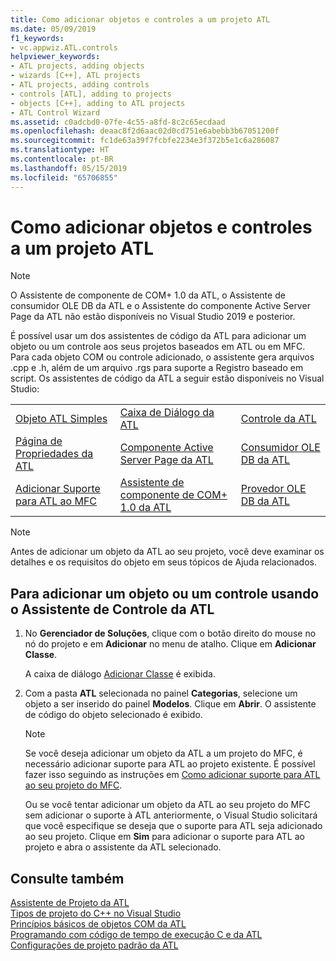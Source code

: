 ```yaml
---
title: Como adicionar objetos e controles a um projeto ATL
ms.date: 05/09/2019
f1_keywords:
- vc.appwiz.ATL.controls
helpviewer_keywords:
- ATL projects, adding objects
- wizards [C++], ATL projects
- ATL projects, adding controls
- controls [ATL], adding to projects
- objects [C++], adding to ATL projects
- ATL Control Wizard
ms.assetid: c0adcbd0-07fe-4c55-a8fd-8c2c65ecdaad
ms.openlocfilehash: deaac8f2d6aac02d0cd751e6abebb3b67051200f
ms.sourcegitcommit: fc1de63a39f7fcbfe2234e3f372b5e1c6a286087
ms.translationtype: HT
ms.contentlocale: pt-BR
ms.lasthandoff: 05/15/2019
ms.locfileid: "65706855"
---
```

# <a name="adding-objects-and-controls-to-an-atl-project"></a>Como adicionar objetos e controles a um projeto ATL

> [!NOTE] 
> O Assistente de componente de COM+ 1.0 da ATL, o Assistente de consumidor OLE DB da ATL e o Assistente do componente Active Server Page da ATL não estão disponíveis no Visual Studio 2019 e posterior.

É possível usar um dos assistentes de código da ATL para adicionar um objeto ou um controle aos seus projetos baseados em ATL ou em MFC. Para cada objeto COM ou controle adicionado, o assistente gera arquivos .cpp e .h, além de um arquivo .rgs para suporte a Registro baseado em script. Os assistentes de código da ATL a seguir estão disponíveis no Visual Studio:

||||
|-|-|-|
|[Objeto ATL Simples](../../atl/reference/atl-simple-object-wizard.md)|[Caixa de Diálogo da ATL](../../atl/reference/atl-dialog-wizard.md)|[Controle da ATL](../../atl/reference/atl-control-wizard.md)|
|[Página de Propriedades da ATL](../../atl/reference/atl-property-page-wizard.md)|[Componente Active Server Page da ATL](../../atl/reference/atl-active-server-page-component-wizard.md)|[Consumidor OLE DB da ATL](../../atl/reference/atl-ole-db-consumer-wizard.md)|
|[Adicionar Suporte para ATL ao MFC](../../mfc/reference/adding-atl-support-to-your-mfc-project.md)|[Assistente de componente de COM+ 1.0 da ATL](../../atl/reference/atl-com-plus-1-0-component-wizard.md)|[Provedor OLE DB da ATL](../../atl/reference/atl-ole-db-provider-wizard.md)|

> [!NOTE]
> Antes de adicionar um objeto da ATL ao seu projeto, você deve examinar os detalhes e os requisitos do objeto em seus tópicos de Ajuda relacionados.

## <a name="to-add-an-object-or-a-control-using-the-atl-control-wizard"></a>Para adicionar um objeto ou um controle usando o Assistente de Controle da ATL

1. No **Gerenciador de Soluções**, clique com o botão direito do mouse no nó do projeto e em **Adicionar** no menu de atalho. Clique em **Adicionar Classe**.

   A caixa de diálogo [Adicionar Classe](../../ide/add-class-dialog-box.md) é exibida.

1. Com a pasta **ATL** selecionada no painel **Categorias**, selecione um objeto a ser inserido do painel **Modelos**. Clique em **Abrir**. O assistente de código do objeto selecionado é exibido.

   > [!NOTE]
   > Se você deseja adicionar um objeto da ATL a um projeto do MFC, é necessário adicionar suporte para ATL ao projeto existente. É possível fazer isso seguindo as instruções em [Como adicionar suporte para ATL ao seu projeto do MFC](../../mfc/reference/adding-atl-support-to-your-mfc-project.md).

   Ou se você tentar adicionar um objeto da ATL ao seu projeto do MFC sem adicionar o suporte à ATL anteriormente, o Visual Studio solicitará que você especifique se deseja que o suporte para ATL seja adicionado ao seu projeto. Clique em **Sim** para adicionar o suporte para ATL ao projeto e abra o assistente da ATL selecionado.

## <a name="see-also"></a>Consulte também

[Assistente de Projeto da ATL](../../atl/reference/atl-project-wizard.md)<br/>
[Tipos de projeto do C++ no Visual Studio](../../build/reference/visual-cpp-project-types.md)<br/>
[Princípios básicos de objetos COM da ATL](../../atl/fundamentals-of-atl-com-objects.md)<br/>
[Programando com código de tempo de execução C e da ATL](../../atl/programming-with-atl-and-c-run-time-code.md)<br/>
[Configurações de projeto padrão da ATL](../../atl/reference/default-atl-project-configurations.md)
